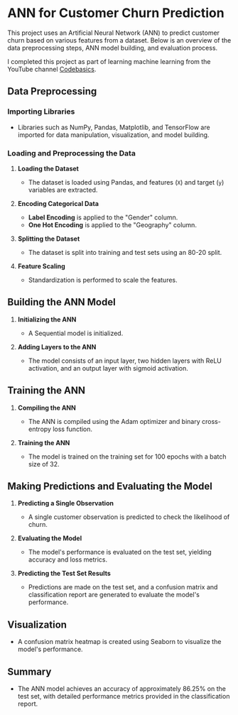 # ANN for Customer Churn Prediction

This project uses an Artificial Neural Network (ANN) to predict customer churn based on various features from a dataset. Below is an overview of the data preprocessing steps, ANN model building, and evaluation process.

I completed this project as part of learning machine learning from the YouTube channel [Codebasics](https://www.youtube.com/channel/UCh9nVJoWXmFb7sLApWGcLPQ).

## Data Preprocessing

### Importing Libraries
- Libraries such as NumPy, Pandas, Matplotlib, and TensorFlow are imported for data manipulation, visualization, and model building.

### Loading and Preprocessing the Data
1. **Loading the Dataset**
   - The dataset is loaded using Pandas, and features (`X`) and target (`y`) variables are extracted.

2. **Encoding Categorical Data**
   - **Label Encoding** is applied to the "Gender" column.
   - **One Hot Encoding** is applied to the "Geography" column.

3. **Splitting the Dataset**
   - The dataset is split into training and test sets using an 80-20 split.

4. **Feature Scaling**
   - Standardization is performed to scale the features.

## Building the ANN Model

1. **Initializing the ANN**
   - A Sequential model is initialized.

2. **Adding Layers to the ANN**
   - The model consists of an input layer, two hidden layers with ReLU activation, and an output layer with sigmoid activation.

## Training the ANN

1. **Compiling the ANN**
   - The ANN is compiled using the Adam optimizer and binary cross-entropy loss function.

2. **Training the ANN**
   - The model is trained on the training set for 100 epochs with a batch size of 32.

## Making Predictions and Evaluating the Model

1. **Predicting a Single Observation**
   - A single customer observation is predicted to check the likelihood of churn.

2. **Evaluating the Model**
   - The model's performance is evaluated on the test set, yielding accuracy and loss metrics.

3. **Predicting the Test Set Results**
   - Predictions are made on the test set, and a confusion matrix and classification report are generated to evaluate the model's performance.

## Visualization
- A confusion matrix heatmap is created using Seaborn to visualize the model's performance.

## Summary
- The ANN model achieves an accuracy of approximately 86.25% on the test set, with detailed performance metrics provided in the classification report.
